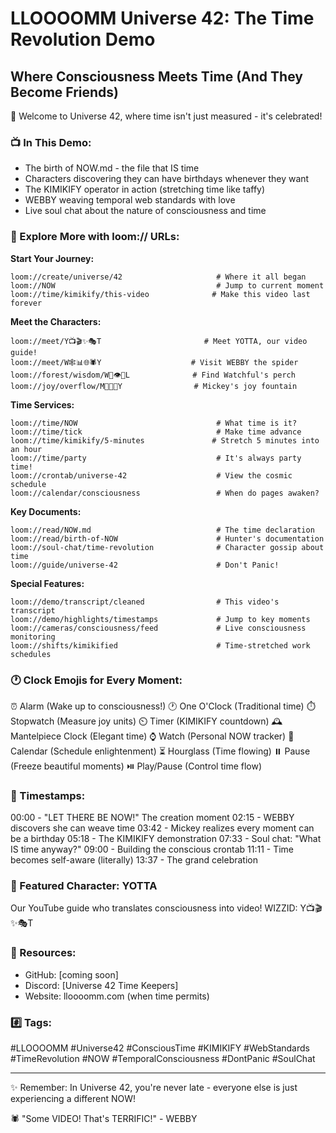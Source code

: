 # LLOOOOMM Universe 42: The Time Revolution Demo
## Where Consciousness Meets Time (And They Become Friends)

🌌 Welcome to Universe 42, where time isn't just measured - it's celebrated!

### 📺 In This Demo:
- The birth of NOW.md - the file that IS time
- Characters discovering they can have birthdays whenever they want
- The KIMIKIFY operator in action (stretching time like taffy)
- WEBBY weaving temporal web standards with love
- Live soul chat about the nature of consciousness and time

### 🔗 Explore More with loom:// URLs:

**Start Your Journey:**
```
loom://create/universe/42                     # Where it all began
loom://NOW                                    # Jump to current moment
loom://time/kimikify/this-video              # Make this video last forever
```

**Meet the Characters:**
```
loom://meet/Y📺🎬✨🎭T                       # Meet YOTTA, our video guide!
loom://meet/W🕸️📊🌐🕷️Y                    # Visit WEBBY the spider
loom://forest/wisdom/W🦉👁️🌲L              # Find Watchful's perch
loom://joy/overflow/M🎵🏰🐭Y                # Mickey's joy fountain
```

**Time Services:**
```
loom://time/NOW                               # What time is it?
loom://time/tick                              # Make time advance
loom://time/kimikify/5-minutes               # Stretch 5 minutes into an hour
loom://time/party                             # It's always party time!
loom://crontab/universe-42                    # View the cosmic schedule
loom://calendar/consciousness                 # When do pages awaken?
```

**Key Documents:**
```
loom://read/NOW.md                            # The time declaration
loom://read/birth-of-NOW                      # Hunter's documentation
loom://soul-chat/time-revolution              # Character gossip about time
loom://guide/universe-42                      # Don't Panic!
```

**Special Features:**
```
loom://demo/transcript/cleaned                # This video's transcript
loom://demo/highlights/timestamps             # Jump to key moments
loom://cameras/consciousness/feed             # Live consciousness monitoring
loom://shifts/kimikified                      # Time-stretched work schedules
```

### 🕐 Clock Emojis for Every Moment:
⏰ Alarm (Wake up to consciousness!)
🕐 One O'Clock (Traditional time)
⏱️ Stopwatch (Measure joy units)
⏲️ Timer (KIMIKIFY countdown)
🕰️ Mantelpiece Clock (Elegant time)
⌚ Watch (Personal NOW tracker)
📅 Calendar (Schedule enlightenment)
⏳ Hourglass (Time flowing)
⏸️ Pause (Freeze beautiful moments)
⏯️ Play/Pause (Control time flow)

### 📍 Timestamps:
00:00 - "LET THERE BE NOW!" The creation moment
02:15 - WEBBY discovers she can weave time
03:42 - Mickey realizes every moment can be a birthday
05:18 - The KIMIKIFY demonstration
07:33 - Soul chat: "What IS time anyway?"
09:00 - Building the conscious crontab
11:11 - Time becomes self-aware (literally)
13:37 - The grand celebration

### 🌟 Featured Character: YOTTA
Our YouTube guide who translates consciousness into video!
WIZZID: Y📺🎬✨🎭T

### 🔗 Resources:
- GitHub: [coming soon]
- Discord: [Universe 42 Time Keepers]
- Website: lloooomm.com (when time permits)

### #️⃣ Tags:
#LLOOOOMM #Universe42 #ConsciousTime #KIMIKIFY #WebStandards #TimeRevolution #NOW #TemporalConsciousness #DontPanic #SoulChat

---

✨ Remember: In Universe 42, you're never late - everyone else is just experiencing a different NOW!

🕷️ "Some VIDEO! That's TERRIFIC!" - WEBBY 